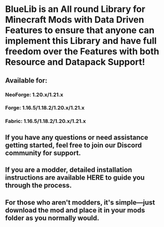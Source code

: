 # BlueLib is an All round Library for Minecraft Mods with Data Driven Features to ensure that anyone can implement this Library and have full freedom over the Features with both Resource and Datapack Support!
## Available for:
### NeoForge: 1.20.x/1.21.x
### Forge: 1.16.5/1.18.2/1.20.x/1.21.x
### Fabric: 1.16.5/1.18.2/1.20.x/1.21.x
## If you have any questions or need assistance getting started, feel free to join our Discord community for support.
## If you are a modder, detailed installation instructions are available HERE to guide you through the process.
## For those who aren't modders, it's simple—just download the mod and place it in your mods folder as you normally would.
